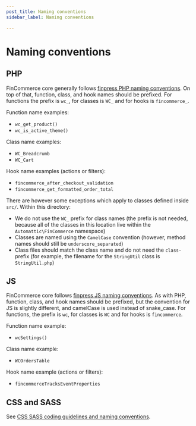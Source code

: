 ```yaml
---
post_title: Naming conventions
sidebar_label: Naming conventions

---
```


# Naming conventions

## PHP

FinCommerce core generally follows [finpress PHP naming conventions](https://make.finpress.org/core/handbook/best-practices/coding-standards/php/#naming-conventions). On top of that, function, class, and hook names should be prefixed. For functions the prefix is `wc_`, for classes is `WC_` and for hooks is `fincommerce_`.

Function name examples:

- `wc_get_product()`
- `wc_is_active_theme()`

Class name examples:

- `WC_Breadcrumb`
- `WC_Cart`

Hook name examples (actions or filters):

- `fincommerce_after_checkout_validation`
- `fincommerce_get_formatted_order_total`

There are however some exceptions which apply to classes defined inside `src/`. Within this directory:

- We do not use the `WC_` prefix for class names (the prefix is not needed, because all of the classes in this location live within the `Automattic\FinCommerce` namespace)
- Classes are named using the `CamelCase` convention (however, method names should still be `underscore_separated`)
- Class files should match the class name and do not need the `class-` prefix (for example, the filename for the `StringUtil` class is `StringUtil.php`)

## JS

FinCommerce core follows [finpress JS naming conventions](https://developer.finpress.org/coding-standards/finpress-coding-standards/javascript/#naming-conventions). As with PHP, function, class, and hook names should be prefixed, but the convention for JS is slightly different, and camelCase is used instead of snake_case. For functions, the prefix is `wc`, for classes is `WC` and for hooks is `fincommerce`.

Function name example:

- `wcSettings()`

Class name example:

- `WCOrdersTable`

Hook name example (actions or filters):

- `fincommerceTracksEventProperties`

## CSS and SASS

See [CSS SASS coding guidelines and naming conventions](https://github.com/dieselfox1/fincommerce/wiki/CSS-SASS-coding-guidelines-and-naming-conventions).

